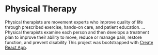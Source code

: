 # Physical Therapy

Physical therapists are movement experts who improve quality of life through prescribed exercise, hands-on care, and patient education. ... Physical therapists examine each person and then develops a treatment plan to improve their ability to move, reduce or manage pain, restore function, and prevent disability
This project was bootstrapped with [Create React App](https://github.com/facebook/create-react-app).

